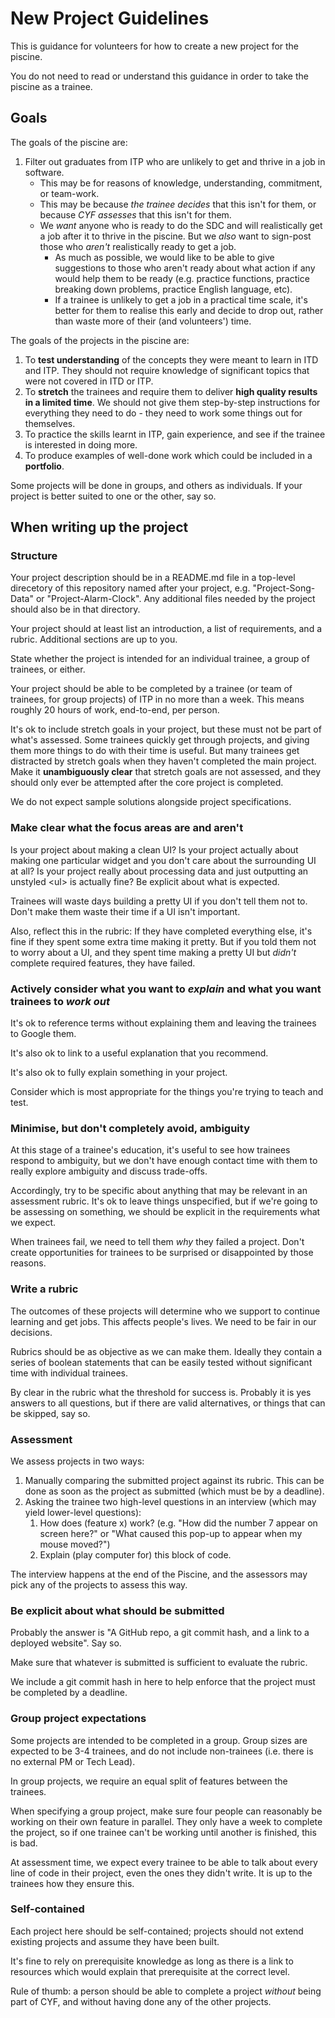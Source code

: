 # New Project Guidelines

This is guidance for volunteers for how to create a new project for the piscine.

You do not need to read or understand this guidance in order to take the piscine as a trainee.

## Goals

The goals of the piscine are:
1. Filter out graduates from ITP who are unlikely to get and thrive in a job in software.
   - This may be for reasons of knowledge, understanding, commitment, or team-work.
   - This may be because _the trainee decides_ that this isn't for them, or because _CYF assesses_ that this isn't for them.
   - We _want_ anyone who is ready to do the SDC and will realistically get a job after it to thrive in the piscine. But we _also_ want to sign-post those who _aren't_ realistically ready to get a job.
      - As much as possible, we would like to be able to give suggestions to those who aren't ready about what action if any would help them to be ready (e.g. practice functions, practice breaking down problems, practice English language, etc).
      - If a trainee is unlikely to get a job in a practical time scale, it's better for them to realise this early and decide to drop out, rather than waste more of their (and volunteers') time.

The goals of the projects in the piscine are:
1. To **test understanding** of the concepts they were meant to learn in ITD and ITP.
   They should not require knowledge of significant topics that were not covered in ITD or ITP.
1. To **stretch** the trainees and require them to deliver **high quality results in a limited time**.
   We should not give them step-by-step instructions for everything they need to do - they need to work some things out for themselves.
1. To practice the skills learnt in ITP, gain experience, and see if the trainee is interested in doing more.
1. To produce examples of well-done work which could be included in a **portfolio**.

Some projects will be done in groups, and others as individuals. If your project is better suited to one or the other, say so.

## When writing up the project

### Structure

Your project description should be in a README.md file in a top-level direcetory of this repository named after your project, e.g. "Project-Song-Data" or "Project-Alarm-Clock". Any additional files needed by the project should also be in that directory.

Your project should at least list an introduction, a list of requirements, and a rubric. Additional sections are up to you.

State whether the project is intended for an individual trainee, a group of trainees, or either.

Your project should be able to be completed by a trainee (or team of trainees, for group projects) of ITP in no more than a week. This means roughly 20 hours of work, end-to-end, per person.

It's ok to include stretch goals in your project, but these must not be part of what's assessed. Some trainees quickly get through projects, and giving them more things to do with their time is useful. But many trainees get distracted by stretch goals when they haven't completed the main project. Make it **unambiguously clear** that stretch goals are not assessed, and they should only ever be attempted after the core project is completed.

We do not expect sample solutions alongside project specifications.

### Make clear what the focus areas are and aren't

Is your project about making a clean UI? Is your project actually about making one particular widget and you don't care about the surrounding UI at all? Is your project really about processing data and just outputting an unstyled &lt;ul&gt; is actually fine? Be explicit about what is expected.

Trainees will waste days building a pretty UI if you don't tell them not to. Don't make them waste their time if a UI isn't important.

Also, reflect this in the rubric: If they have completed everything else, it's fine if they spent some extra time making it pretty. But if you told them not to worry about a UI, and they spent time making a pretty UI but _didn't_ complete required features, they have failed.

### Actively consider what you want to _explain_ and what you want trainees to _work out_

It's ok to reference terms without explaining them and leaving the trainees to Google them.

It's also ok to link to a useful explanation that you recommend.

It's also ok to fully explain something in your project.

Consider which is most appropriate for the things you're trying to teach and test.

### Minimise, but don't completely avoid, ambiguity

At this stage of a trainee's education, it's useful to see how trainees respond to ambiguity, but we don't have enough contact time with them to really explore ambiguity and discuss trade-offs.

Accordingly, try to be specific about anything that may be relevant in an assessment rubric. It's ok to leave things unspecified, but if we're going to be assessing on something, we should be explicit in the requirements what we expect.

When trainees fail, we need to tell them _why_ they failed a project. Don't create opportunities for trainees to be surprised or disappointed by those reasons.

### Write a rubric

The outcomes of these projects will determine who we support to continue learning and get jobs. This affects people's lives. We need to be fair in our decisions.

Rubrics should be as objective as we can make them. Ideally they contain a series of boolean statements that can be easily tested without significant time with individual trainees.

By clear in the rubric what the threshold for success is. Probably it is yes answers to all questions, but if there are valid alternatives, or things that can be skipped, say so.

### Assessment

We assess projects in two ways:
1. Manually comparing the submitted project against its rubric. This can be done as soon as the project as submitted (which must be by a deadline).
2. Asking the trainee two high-level questions in an interview (which may yield lower-level questions):
   1. How does (feature x) work? (e.g. "How did the number 7 appear on screen here?" or "What caused this pop-up to appear when my mouse moved?")
   2. Explain (play computer for) this block of code.

The interview happens at the end of the Piscine, and the assessors may pick any of the projects to assess this way.

### Be explicit about what should be submitted

Probably the answer is "A GitHub repo, a git commit hash, and a link to a deployed website". Say so.

Make sure that whatever is submitted is sufficient to evaluate the rubric.

We include a git commit hash in here to help enforce that the project must be completed by a deadline.

### Group project expectations

Some projects are intended to be completed in a group. Group sizes are expected to be 3-4 trainees, and do not include non-trainees (i.e. there is no external PM or Tech Lead).

In group projects, we require an equal split of features between the trainees.

When specifying a group project, make sure four people can reasonably be working on their own feature in parallel. They only have a week to complete the project, so if one trainee can't be working until another is finished, this is bad.

At assessment time, we expect every trainee to be able to talk about every line of code in their project, even the ones they didn't write. It is up to the trainees how they ensure this.

### Self-contained

Each project here should be self-contained; projects should not extend existing projects and assume they have been built.

It's fine to rely on prerequisite knowledge as long as there is a link to resources which would explain that prerequisite at the correct level.

Rule of thumb: a person should be able to complete a project _without_ being part of CYF, and without having done any of the other projects.
